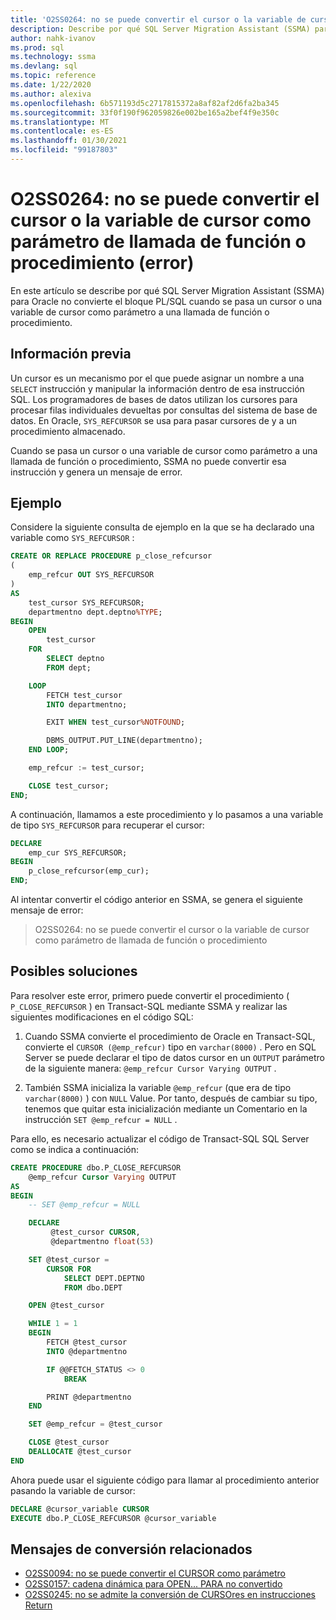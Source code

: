 ```yaml
---
title: 'O2SS0264: no se puede convertir el cursor o la variable de cursor como parámetro de llamada de función o procedimiento (error)'
description: Describe por qué SQL Server Migration Assistant (SSMA) para Oracle no convierte el bloque PL/SQL cuando se pasa un cursor o una variable de cursor como parámetro a una llamada de función o procedimiento.
author: nahk-ivanov
ms.prod: sql
ms.technology: ssma
ms.devlang: sql
ms.topic: reference
ms.date: 1/22/2020
ms.author: alexiva
ms.openlocfilehash: 6b571193d5c2717815372a8af82af2d6fa2ba345
ms.sourcegitcommit: 33f0f190f962059826e002be165a2bef4f9e350c
ms.translationtype: MT
ms.contentlocale: es-ES
ms.lasthandoff: 01/30/2021
ms.locfileid: "99187803"
---
```

# <a name="o2ss0264-unable-to-convert-cursor-or-cursor-variable-as-a-function-or-procedure-call-parameter-error"></a>O2SS0264: no se puede convertir el cursor o la variable de cursor como parámetro de llamada de función o procedimiento (error)

En este artículo se describe por qué SQL Server Migration Assistant (SSMA) para Oracle no convierte el bloque PL/SQL cuando se pasa un cursor o una variable de cursor como parámetro a una llamada de función o procedimiento.

## <a name="background"></a>Información previa

Un cursor es un mecanismo por el que puede asignar un nombre a una `SELECT` instrucción y manipular la información dentro de esa instrucción SQL. Los programadores de bases de datos utilizan los cursores para procesar filas individuales devueltas por consultas del sistema de base de datos. En Oracle, `SYS_REFCURSOR` se usa para pasar cursores de y a un procedimiento almacenado.

Cuando se pasa un cursor o una variable de cursor como parámetro a una llamada de función o procedimiento, SSMA no puede convertir esa instrucción y genera un mensaje de error.

## <a name="example"></a>Ejemplo

Considere la siguiente consulta de ejemplo en la que se ha declarado una variable como `SYS_REFCURSOR` :

```sql
CREATE OR REPLACE PROCEDURE p_close_refcursor
(
    emp_refcur OUT SYS_REFCURSOR
)
AS
    test_cursor SYS_REFCURSOR;
    departmentno dept.deptno%TYPE;
BEGIN
    OPEN
        test_cursor
    FOR
        SELECT deptno
        FROM dept;

    LOOP
        FETCH test_cursor
        INTO departmentno;

        EXIT WHEN test_cursor%NOTFOUND;

        DBMS_OUTPUT.PUT_LINE(departmentno);
    END LOOP;

    emp_refcur := test_cursor;

    CLOSE test_cursor;
END;
```

A continuación, llamamos a este procedimiento y lo pasamos a una variable de tipo `SYS_REFCURSOR` para recuperar el cursor:

```sql
DECLARE
    emp_cur SYS_REFCURSOR;
BEGIN
    p_close_refcursor(emp_cur);
END;
```

Al intentar convertir el código anterior en SSMA, se genera el siguiente mensaje de error:

> O2SS0264: no se puede convertir el cursor o la variable de cursor como parámetro de llamada de función o procedimiento

## <a name="possible-remedies"></a>Posibles soluciones

Para resolver este error, primero puede convertir el procedimiento ( `P_CLOSE_REFCURSOR` ) en Transact-SQL mediante SSMA y realizar las siguientes modificaciones en el código SQL:

1. Cuando SSMA convierte el procedimiento de Oracle en Transact-SQL, convierte el `CURSOR (@emp_refcur)` tipo en `varchar(8000)` . Pero en SQL Server se puede declarar el tipo de datos cursor en un `OUTPUT` parámetro de la siguiente manera: `@emp_refcur Cursor Varying OUTPUT` .

2. También SSMA inicializa la variable `@emp_refcur` (que era de tipo `varchar(8000)` ) con `NULL` Value. Por tanto, después de cambiar su tipo, tenemos que quitar esta inicialización mediante un Comentario en la instrucción `SET @emp_refcur = NULL` .

Para ello, es necesario actualizar el código de Transact-SQL SQL Server como se indica a continuación:

```sql
CREATE PROCEDURE dbo.P_CLOSE_REFCURSOR
    @emp_refcur Cursor Varying OUTPUT
AS
BEGIN
    -- SET @emp_refcur = NULL

    DECLARE
         @test_cursor CURSOR,
         @departmentno float(53)

    SET @test_cursor =
        CURSOR FOR
            SELECT DEPT.DEPTNO
            FROM dbo.DEPT

    OPEN @test_cursor

    WHILE 1 = 1
    BEGIN
        FETCH @test_cursor
        INTO @departmentno

        IF @@FETCH_STATUS <> 0
            BREAK

        PRINT @departmentno
    END

    SET @emp_refcur = @test_cursor

    CLOSE @test_cursor
    DEALLOCATE @test_cursor
END
```

Ahora puede usar el siguiente código para llamar al procedimiento anterior pasando la variable de cursor:

```sql
DECLARE @cursor_variable CURSOR
EXECUTE dbo.P_CLOSE_REFCURSOR @cursor_variable
```

## <a name="related-conversion-messages"></a>Mensajes de conversión relacionados

* [O2SS0094: no se puede convertir el CURSOR como parámetro](o2ss0094.md)
* [O2SS0157: cadena dinámica para OPEN... PARA no convertido](o2ss0157.md)
* [O2SS0245: no se admite la conversión de CURSOres en instrucciones Return](o2ss0245.md)

